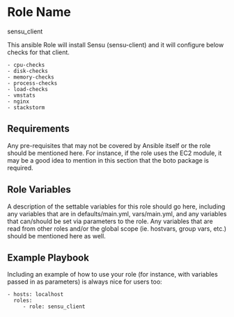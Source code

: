 Role Name
=========
sensu_client

This ansible Role will install Sensu (sensu-client) and it will configure below checks for that client. 

    - cpu-checks
    - disk-checks
    - memory-checks 
    - process-checks
    - load-checks
    - vmstats 
    - nginx
    - stackstorm

Requirements
------------

Any pre-requisites that may not be covered by Ansible itself or the role should be mentioned here. For instance, if the role uses the EC2 module, it may be a good idea to mention in this section that the boto package is required.

Role Variables
--------------

A description of the settable variables for this role should go here, including any variables that are in defaults/main.yml, vars/main.yml, and any variables that can/should be set via parameters to the role. Any variables that are read from other roles and/or the global scope (ie. hostvars, group vars, etc.) should be mentioned here as well.

Example Playbook
----------------

Including an example of how to use your role (for instance, with variables passed in as parameters) is always nice for users too:

    - hosts: localhost
      roles:
         - role: sensu_client
